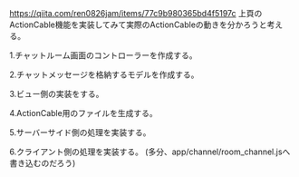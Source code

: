 https://qiita.com/ren0826jam/items/77c9b980365bd4f5197c
上頁のActionCable機能を実装してみて実際のActionCableの動きを分かろうと考える。

1.チャットルーム画面のコントローラーを作成する。

2.チャットメッセージを格納するモデルを作成する。

3.ビュー側の実装をする。

4.ActionCable用のファイルを生成する。

5.サーバーサイド側の処理を実装する。

6.クライアント側の処理を実装する。
(多分、app/channel/room_channel.jsへ書き込むのだろう)
